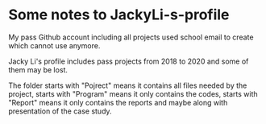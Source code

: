 # Some notes to JackyLi-s-profile

My pass Github account including all projects used school email to create which cannot use anymore.

Jacky Li's profile includes pass projects from 2018 to 2020 and some of them may be lost.

The folder starts with "Pojrect" means it contains all files needed by the project, starts with "Program" means it only contains the codes, starts with "Report" means it only contains the reports and maybe along with presentation of the case study.

